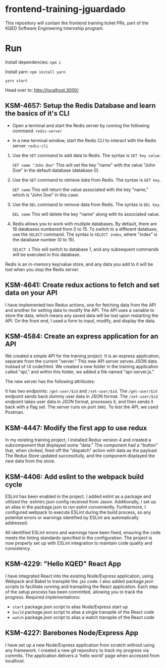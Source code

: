 # frontend-training-jguardado

This repository will contain the frontend training ticket PRs, part of the KQED Software Engineering Internship program. 

# Run
Install dependencies: ```npm i```

Install yarn: ```npm install yarn```

```yarn start```

Head over to: [http://localhost:3000/](http://localhost:3000/)

## KSM-4657: Setup the Redis Database and learn the basics of it's CLI
-   Open a terminal and start the Redis server by running the following command: ```redis-server```

-   In a new terminal window, start the Redis CLI to interact with the Redis server: ```redis-cli```

1. Use the `SET` command to add data to Redis. The syntax is `SET key value`.

   ```SET name "John Doe"```
  This will set the key "name" with the value "John Doe" in the default database (database 0).

2. Use the `GET` command to retrieve data from Redis. The syntax is `GET key`.

   ```GET name```
  This will return the value associated with the key "name," which is "John Doe" in this case.

3. Use the `DEL` command to remove data from Redis. The syntax is `DEL key`.

   ```DEL name```
  This will delete the key "name" along with its associated value.

4. Redis allows you to work with multiple databases. By default, there are 16 databases numbered from 0 to 15. To switch to a different database, use the `SELECT` command. The syntax is `SELECT index`, where "index" is the database number (0 to 15).

   ```SELECT 1```
  This will switch to database 1, and any subsequent commands will be executed in this database.

Redis is an in-memory key/value store, and any data you add to it will be lost when you stop the Redis server.

## KSM-4641: Create redux actions to fetch and set data on your API
I have implemented two Redux actions, one for fetching data from the API and another for setting data to modify the API. The API uses a variable to store the data, which means any saved data will be lost upon restarting the API. On the front end, I used a form to input, modify, and display the data.

## KSM-4584: Create an express application for an API
We created a simple API for the training project. It is an express application, separate from the current "server." This new API server serves JSON data instead of UI code/html. We created a new folder in the training application called "api," and within this folder, we added a file named "api-server.js."

The new server has the following attributes:

It has two endpoints: ```/get-user/$id``` and ```/set-user/$id```.
The ```/get-user/$id``` endpoint sends back dummy user data in JSON format.
The ```/set-user/$id``` endpoint takes user data in JSON format, processes it, and then sends it back with a flag set.
The server runs on port ```3001```.
To test the API, we used Postman.

## KSM-4447: Modify the first app to use redux

In my existing training project, I installed Redux version 4 and created a subcomponent that displayed some "data." The component had a "button" that, when clicked, fired off the "dispatch" action with data as the payload. The Redux Store updated successfully, and the component displayed the new data from the store.

## KSM-4406: Add eslint to the webpack build cycle

ESLint has been enabled in the project. I added eslint as a package and utilized the .eslintrc.json config received from Jason. Additionally, I set up an alias in the package.json to run eslint conveniently. Furthermore, I configured webpack to execute ESLint during the build process, so any potential errors or warnings identified by ESLint are automatically addressed.

All identified ESLint errors and warnings have been fixed, ensuring the code meets the linting standards specified in the configuration. The project is now properly set up with ESLint integration to maintain code quality and consistency.

## KSM-4229: "Hello KQED" React App

I have integrated React into the existing Node/Express application, using Webpack and Babel to transpile the .jsx code. I also added package.json scripts to facilitate running and transpiling the React application. Each step of the setup process has been committed, allowing you to track the progress.
Required implementations:
- ```start```   package.json script to alias Node/Express start up
- ```build```   package.json script to alias a single transpile of the React code
- ```watch```   package.json script to alias a watch transpile of the React code

## KSM-4227: Barebones Node/Express App

I have set up a new Node/Express application from scratch without using any framework. I created a new git repository to track my progress via commits. The application delivers a 'hello world' page when accessed from localhost.

